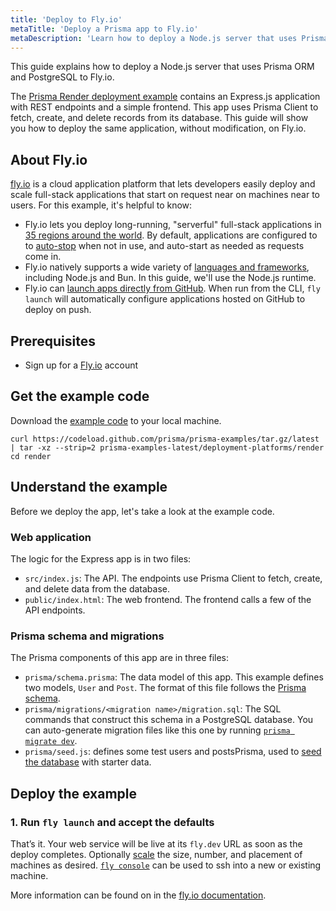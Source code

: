```yaml
---
title: 'Deploy to Fly.io'
metaTitle: 'Deploy a Prisma app to Fly.io'
metaDescription: 'Learn how to deploy a Node.js server that uses Prisma ORM to Fly.io.'
---
```


This guide explains how to deploy a Node.js server that uses Prisma ORM and PostgreSQL to Fly.io.

The [Prisma Render deployment example](https://github.com/prisma/prisma-examples/tree/latest/deployment-platforms/render) contains an Express.js application with REST endpoints and a simple frontend. This app uses Prisma Client to fetch, create, and delete records from its database.
This guide will show you how to deploy the same application, without modification, on Fly.io.

## About Fly.io

[fly.io](https://fly.io/) is a cloud application platform that lets developers easily deploy and scale full-stack applications that start on request near on machines near to users. For this example, it's helpful to know:
- Fly.io lets you deploy long-running, "serverful" full-stack applications in [35 regions around the world](https://fly.io/docs/reference/regions/). By default, applications are configured to to [auto-stop](https://fly.io/docs/launch/autostop-autostart/) when not in use, and auto-start as needed as requests come in.
- Fly.io natively supports a wide variety of [languages and frameworks](https://fly.io/docs/languages-and-frameworks/), including Node.js and Bun. In this guide, we'll use the Node.js runtime.
- Fly.io can [launch apps directly from GitHub](https://fly.io/speedrun).  When run from the CLI, `fly launch` will automatically configure applications hosted on GitHub to deploy on push.

## Prerequisites

- Sign up for a [Fly.io](https://fly.io/docs/getting-started/launch/) account

## Get the example code
Download the [example code](https://github.com/prisma/prisma-examples/tree/latest/deployment-platforms/render) to your local machine.
```terminal
curl https://codeload.github.com/prisma/prisma-examples/tar.gz/latest | tar -xz --strip=2 prisma-examples-latest/deployment-platforms/render
cd render
```

## Understand the example

Before we deploy the app, let's take a look at the example code.

### Web application

The logic for the Express app is in two files:
- `src/index.js`: The API. The endpoints use Prisma Client to fetch, create, and delete data from the database.
- `public/index.html`: The web frontend. The frontend calls a few of the API endpoints.

### Prisma schema and migrations

The Prisma components of this app are in three files:
- `prisma/schema.prisma`: The data model of this app. This example defines two models, `User` and `Post`. The format of this file follows the [Prisma schema](/orm/prisma-schema/overview).
- `prisma/migrations/<migration name>/migration.sql`: The SQL commands that construct this schema in a PostgreSQL database. You can auto-generate migration files like this one by running [`prisma migrate dev`](/orm/prisma-migrate/understanding-prisma-migrate/mental-model#what-is-prisma-migrate).
- `prisma/seed.js`: defines some test users and postsPrisma, used to [seed the database](/orm/prisma-migrate/workflows/seeding) with starter data.

## Deploy the example

### 1. Run `fly launch` and accept the defaults

That’s it. Your web service will be live at its `fly.dev` URL as soon as the deploy completes.  Optionally [scale](https://fly.io/docs/launch/scale-count/) the size, number, and placement of machines as desired.  [`fly console`](https://fly.io/docs/flyctl/console/) can be used to ssh into a new or existing machine.

More information can be found on in the [fly.io documentation](https://fly.io/docs/js/prisma/).